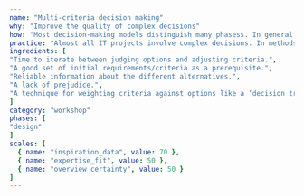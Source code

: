 ```yaml
---
name: "Multi-criteria decision making"
why: "Improve the quality of complex decisions"
how: "Most decision-making models distinguish many phasess. In general, you will have a preparation phases to investigate the different alternatives, the criteria and their weight. Also involve the relevant stakeholders. After that, the criteria can be evaluated per option, leading to the favourite option being chosen."
practice: "Almost all IT projects involve complex decisions. In methods like Scrum and lean, the decisions are postponed as late as possible to have more information for making the right decision or to change a decision if it does not work."
ingredients: [
"Time to iterate between judging options and adjusting criteria.",
"A good set of initial requirements/criteria as a prerequisite.",
"Reliable information about the different alternatives.",
"A lack of prejudice.",
"A technique for weighting criteria against options like a ‘decision tree’."
]
category: "workshop"
phases: [
"design"
]
scales: [
  { name: "inspiration_data", value: 70 },
  { name: "expertise_fit", value: 50 },
  { name: "overview_certainty", value: 50 }
]
---
```

